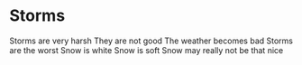 # Storms
Storms are very harsh
They are not good
The weather becomes bad
Storms are the worst
Snow is white
Snow is soft
Snow may really not be that nice
